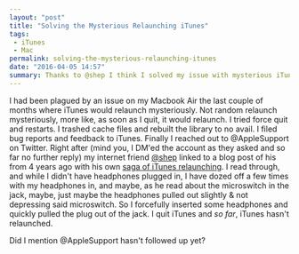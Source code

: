 ```yaml
---
layout: "post"
title: "Solving the Mysterious Relaunching iTunes"
tags:
 - iTunes
 - Mac
permalink: solving-the-mysterious-relaunching-itunes
date: "2016-04-05 14:57"
summary: Thanks to @shep I think I solved my issue with mysterious iTunes relaunch.
---
```

I had been plagued by an issue on my Macbook Air the last couple of months where iTunes would relaunch mysteriously. Not random relaunch mysteriously, more like, as soon as I quit, it would relaunch. I tried force quit and restarts. I trashed cache files and rebuilt the library to no avail. I filed bug reports and feedback to iTunes. Finally I reached out to @AppleSupport on Twitter. Right after (mind you, I DM'ed the account as they asked and so far no further reply) my internet friend [@shep](https://twitter.com/shep) linked to a blog post of his from 4 years ago with his own [saga of iTunes relaunching](https://iamshep.net/2012/08/the-never-ending-saga-of-itunes-launching-itself/). I read through, and while I didn't have headphones plugged in, I have dozed off a few times with my headphones in, and maybe, as he read about the microswitch in the jack, maybe, just maybe the headphones pulled out slightly & not depressing said microswitch. So I forcefully inserted some headphones and quickly pulled the plug out of the jack. I quit iTunes and *so far*, iTunes hasn't relaunched.

Did I mention @AppleSupport hasn't followed up yet?

<a href="https://brid.gy/publish/twitter"></a>

